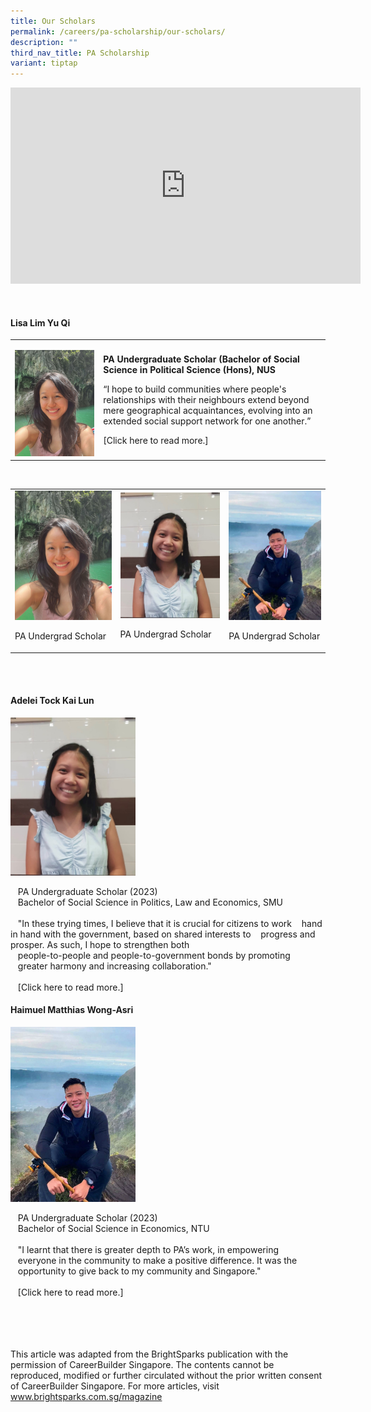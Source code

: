 ```yaml
---
title: Our Scholars
permalink: /careers/pa-scholarship/our-scholars/
description: ""
third_nav_title: PA Scholarship
variant: tiptap
---
```

<div class="iframe-wrapper">
<iframe style="border:none;overflow:hidden" height="314" width="560" allowfullscreen="true" frameborder="0" src="https://www.facebook.com/plugins/video.php?height=314&amp;href=https%3A%2F%2Fwww.facebook.com%2Fpeoplesassociation%2Fvideos%2F665418971410091%2F&amp;show_text=false&amp;width=560&amp;t=0"></iframe>
</div>
<p>
<br>
</p>
<h4>Lisa Lim Yu Qi</h4>
<table>
<tbody>
<tr>
<td rowspan="1" colspan="1">
<p></p>
<div class="isomer-image-wrapper">
<img style="width: 100%" height="auto" width="100%" alt="" src="/images/Photo___Lisa__Portrait_.jpeg">
</div>
</td>
<td rowspan="1" colspan="1">
<p><strong>PA Undergraduate Scholar (Bachelor of Social Science in Political Science (Hons), NUS</strong>
</p>
<p></p>
<p>“I hope to build communities where people's relationships with their neighbours
extend beyond mere geographical acquaintances,&nbsp;evolving into an extended
social support network for one another.”</p>
<p></p>
<p>[Click here to read more.]</p>
</td>
</tr>
</tbody>
</table>
<p>&nbsp;&nbsp;&nbsp;</p>
<p></p>
<table>
<tbody>
<tr>
<td rowspan="1" colspan="1">
<div class="isomer-image-wrapper">
<img style="width: 100%" height="auto" width="100%" alt="" src="/images/Photo___Lisa__Portrait_.jpeg">
</div>
<p></p>
<p>PA Undergrad Scholar</p>
</td>
<td rowspan="1" colspan="1">
<div class="isomer-image-wrapper">
<img style="width: 100%" height="auto" width="100%" alt="" src="/images/Photo___Adelei__Portrait_.jpg">
</div>
<p></p>
<p>PA Undergrad Scholar</p>
</td>
<td rowspan="1" colspan="1">
<div class="isomer-image-wrapper">
<img style="width: 100%" height="auto" width="100%" alt="" src="/images/Photo___Matthias__Portrait_.jpeg">
</div>
<p></p>
<p>PA Undergrad Scholar</p>
</td>
</tr>
</tbody>
</table>
<p></p>
<p>
<br>
<br>
</p>
<h4>Adelei Tock Kai Lun</h4>
<div class="isomer-image-wrapper">
<img style="width:200px" height="auto" width="100%" src="/images/Photo___Adelei__Portrait_.jpg">
</div>
<p>&nbsp;&nbsp;&nbsp;PA Undergraduate Scholar (2023)
<br>&nbsp;&nbsp;&nbsp;Bachelor of Social Science in Politics, Law and Economics,
SMU
<br>
<br>&nbsp;&nbsp;&nbsp;"In these trying times, I believe that it is crucial
for citizens to work &nbsp;&nbsp;&nbsp;hand in hand with the government,
based on shared interests to &nbsp;&nbsp;&nbsp;progress and prosper. As
such, I hope to strengthen both
<br>&nbsp;&nbsp;&nbsp;people-to-people and people-to-government bonds by promoting
&nbsp;&nbsp;&nbsp;greater harmony and increasing collaboration."
<br>
<br>&nbsp;&nbsp;&nbsp;[Click here to read more.]</p>
<h4>Haimuel Matthias Wong-Asri</h4>
<div class="isomer-image-wrapper">
<img style="width:200px" height="auto" width="100%" src="/images/Photo___Matthias__Portrait_.jpeg">
</div>
<p>&nbsp;&nbsp;&nbsp;PA Undergraduate Scholar (2023)
<br>&nbsp;&nbsp;&nbsp;Bachelor of Social Science in Economics, NTU
<br>
<br>&nbsp;&nbsp;&nbsp;"I learnt that there is greater depth to PA’s work,
in empowering &nbsp;&nbsp;&nbsp;everyone in the community to make a positive
difference. It was the &nbsp;&nbsp;&nbsp;opportunity to give back to my
community and Singapore."
<br>
<br>&nbsp;&nbsp;&nbsp;[Click here to read more.]</p>
<p>
<br>
<br>
<br>
<br>This article was adapted from the BrightSparks publication with the permission
of CareerBuilder Singapore. The contents cannot be reproduced, modified
or further circulated without the prior written consent of CareerBuilder
Singapore. For more articles, visit <a href="https://www.brightsparks.com.sg/magazine" rel="noopener noreferrer nofollow" target="\_blank">www.brightsparks.com.sg/magazine</a>
</p>